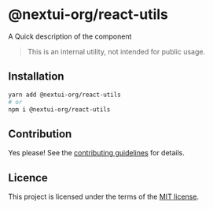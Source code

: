 # @nextui-org/react-utils

A Quick description of the component

> This is an internal utility, not intended for public usage.

## Installation

```sh
yarn add @nextui-org/react-utils
# or
npm i @nextui-org/react-utils
```

## Contribution

Yes please! See the
[contributing guidelines](https://github.com/nextui-org/nextui/blob/master/CONTRIBUTING.md)
for details.

## Licence

This project is licensed under the terms of the
[MIT license](https://github.com/nextui-org/nextui/blob/master/LICENSE).